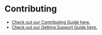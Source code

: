 # Contributing

- [Check out our Contributing Guide here.](http://docpad.org/docs/contribute)	
- [Check out our Getting Support Guide here.](http://docpad.org/docs/support)
